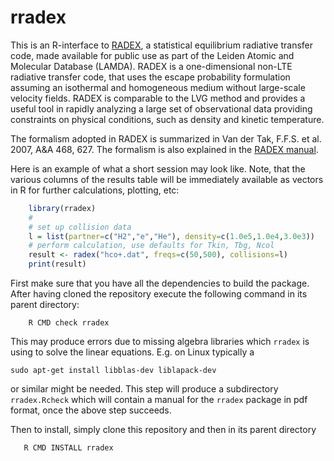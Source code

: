 # rradex

This is an R-interface to
[RADEX](http://home.strw.leidenuniv.nl/~moldata/radex.html), a
statistical equilibrium radiative transfer code, made available for
public use as part of the Leiden Atomic and Molecular Database
(LAMDA). RADEX is a one-dimensional non-LTE radiative transfer code,
that uses the escape probability formulation assuming an isothermal and
homogeneous medium without large-scale velocity fields. RADEX is
comparable to the LVG method and provides a useful tool in rapidly
analyzing a large set of observational data providing constraints on
physical conditions, such as density and kinetic temperature.

The formalism adopted in RADEX is summarized in Van der Tak, F.F.S. et
al. 2007, A&A 468, 627. The formalism is also explained in the
[RADEX manual](http://www.strw.leidenuniv.nl/~moldata/radex_manual.pdf).

Here is an example of what a short session may look like. Note, that the
various columns of the results table will be immediately available as
vectors in R for further calculations, plotting, etc:

``` r
    library(rradex)
    #
    # set up collision data
    l = list(partner=c("H2","e","He"), density=c(1.0e5,1.0e4,3.0e3))
    # perform calculation, use defaults for Tkin, Tbg, Ncol
    result <- radex("hco+.dat", freqs=c(50,500), collisions=l)
    print(result)
```

First make sure that you have all the dependencies to build the
package. After having cloned the repository execute the following
command in its parent directory:

```
    R CMD check rradex
```
This may produce errors due to missing algebra libraries which `rradex` is using
to solve the linear equations. E.g. on Linux typically a

```
sudo apt-get install libblas-dev liblapack-dev
```
or similar might be needed. This step will produce a subdirectory `rradex.Rcheck`
which will contain a manual for the `rradex` package in pdf format, once the above
step succeeds.

Then to install, simply clone this repository and then in its parent directory

```
   R CMD INSTALL rradex
```
